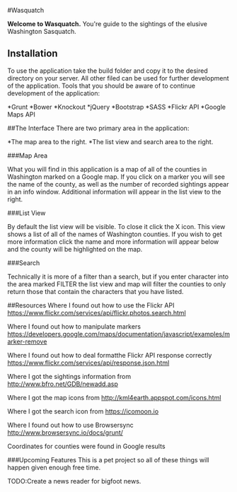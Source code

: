 #Wasquatch

**Welcome to Wasquatch.** You're guide to the sightings of the elusive Washington Sasquatch.

## Installation

To use the application take the build folder and copy it to the desired directory on your server. All other filed can be used for further development of the application. Tools that you should be aware of to continue development of the application:

*Grunt
*Bower
*Knockout
*jQuery
*Bootstrap
*SASS
*Flickr API
*Google Maps API

##The Interface
There are two primary area in the application:

*The map area to the right.
*The list view and search area to the right.

###Map Area

What you will find in this application is a map of all of the counties in Washington marked on a Google map. If you click on a marker you will see the name of the county, as well as the number of recorded sightings appear in an info window. Additional information will appear in the list view to the right.

###List View

By default the list view will be visible. To close it click the X icon. This view shows a list of all of the names of Washington counties. If you wish to get more information click the name and more information will appear below and the county will be highlighted on the map.

###Search

Technically it is more of a filter than a search, but if you enter character into the area marked FILTER the list view and map will filter the counties to only return those that contain the characters that you have listed.

##Resources
Where I found out how to use the Flickr API
https://www.flickr.com/services/api/flickr.photos.search.html

Where I found out how to manipulate markers
https://developers.google.com/maps/documentation/javascript/examples/marker-remove

Where I found out how to deal formatthe Flickr API response correctly
https://www.flickr.com/services/api/response.json.html

Where I got the sightings information from
http://www.bfro.net/GDB/newadd.asp

Where I got the map icons from
http://kml4earth.appspot.com/icons.html

Where I got the search icon from
https://icomoon.io

Where I found out how to use Browsersync
http://www.browsersync.io/docs/grunt/

Coordinates for counties were found in Google results

###Upcoming Features
This is a pet project so all of these things will happen given enough free time.

TODO:Create a news reader for bigfoot news.
